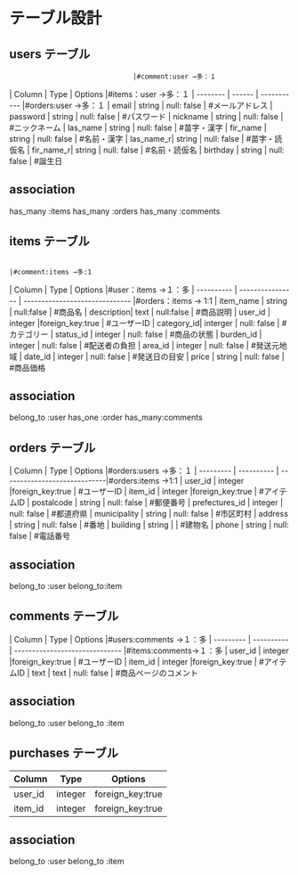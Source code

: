 # テーブル設計

## users テーブル
                                   |#comment:user →多：１
| Column    | Type   | Options     |#items：user →多：１
| --------  | ------ | ----------- |#orders:user →多：１
| email     | string | null: false | #メールアドレス
| password  | string | null: false | #パスワード
| nickname  | string | null: false | #ニックネーム
| las_name  | string | null: false | #苗字・漢字
| fir_name  | string | null: false | #名前・漢字
| las_name_r| string | null: false | #苗字・読仮名
| fir_name_r| string | null: false | #名前・読仮名
| birthday  | string | null: false | #誕生日

## association
has_many :items
has_many :orders
has_many :comments

## items テーブル
                                                                 |#comment:items →多:1
| Column     | Type             | Options                        |#user：items →１：多
| ---------- | ---------------- | ------------------------------ |#orders：items → 1:1
| item_name  | string           | null:false                     | #商品名
| description| text             | null:false                     | #商品説明
| user_id    | integer          |foreign_key:true                | #ユーザーID 
| category_id| interger         | null: false                    | #カテゴリー
| status_id  | integer          | null: false                    | #商品の状態
| burden_id  | integer          | null: false                    | #配送者の負担
| area_id    | integer          | null: false                    | #発送元地域
| date_id    | integer          | null: false                    | #発送日の目安
| price      | string           | null: false                    | #商品価格

## association
belong_to :user
has_one :order
has_many:comments

## orders テーブル
                                                            
| Column         | Type       | Options                      |#orders:users →多：１
| ---------      | ---------- | -----------------------------|#orders:items →1:1
| user_id        | integer    |foreign_key:true              | #ユーザーID 
| item_id        | integer    |foreign_key:true              | #アイテムID 
| postalcode     | string     | null: false                  | #郵便番号
| prefectures_id | integer    | null: false                  | #都道府県
| municipality   | string     | null: false                  | #市区町村
| address        | string     | null: false                  | #番地
| building       | string     |                              | #建物名
| phone          | string     | null: false                  | #電話番号

## association
belong_to :user
belong_to:item


## comments テーブル

| Column      | Type       | Options                        |#users:comments →１：多
| ---------   | ---------- | ------------------------------ |#items:comments→１：多
| user_id     | integer    |foreign_key:true                | #ユーザーID 
| item_id     | integer    |foreign_key:true                | #アイテムID 
|   text      | text       | null: false                    | #商品ページのコメント

## association
belong_to :user
belong_to :item

## purchases テーブル

| Column      | Type       | Options                        |
| ---------   | ---------- | ------------------------------ |
| user_id     | integer    |foreign_key:true                | #ユーザーID 
| item_id     | integer    |foreign_key:true                | #アイテムID 

## association
belong_to :user
belong_to :item
